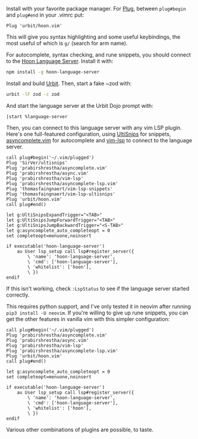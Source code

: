 Install with your favorite package manager.  For
[Plug](https://github.com/junegunn/vim-plug), between `plug#begin` and
`plug#end` in your .vimrc put:

```vim
Plug 'urbit/hoon.vim'
```

This will give you syntax highlighting and some useful keybindings, the
most useful of which is `g/` (search for arm name).

For autocomplete, syntax checking, and rune snippets, you should connect
to the [Hoon Language
Server](https://github.com/urbit/hoon-language-server).  Install it
with:

```bash
npm install -g hoon-language-server
```

Install and build [Urbit](https://github.com/urbit/urbit).  Then, start
a fake ~zod with:

```bash
urbit -lF zod -c zod
```

And start the language server at the Urbit Dojo prompt with:

```
|start %language-server
```

Then, you can connect to this language server with any vim LSP plugin.
Here's one full-featured configuration, using
[UltiSnips](https://github.com/SirVer/ultisnips) for snippets,
[asyncomplete.vim](https://gitub.com/prabirshrestha/asyncomplete.vim)
for autocomplete and
[vim-lsp](https://github.com/prabirshrestha/vim-lsp) to connect to the
language server.

```vim
call plug#begin('~/.vim/plugged')
Plug 'SirVer/ultisnips'
Plug 'prabirshrestha/asyncomplete.vim'
Plug 'prabirshrestha/async.vim'
Plug 'prabirshrestha/vim-lsp'
Plug 'prabirshrestha/asyncomplete-lsp.vim'
Plug 'thomasfaingnaert/vim-lsp-snippets'
Plug 'thomasfaingnaert/vim-lsp-ultisnips'
Plug 'urbit/hoon.vim'
call plug#end()

let g:UltiSnipsExpandTrigger="<TAB>"
let g:UltiSnipsJumpForwardTrigger="<TAB>"
let g:UltiSnipsJumpBackwardTrigger="<S-TAB>"
let g:asyncomplete_auto_completeopt = 0
set completeopt=menuone,noinsert

if executable('hoon-language-server')
    au User lsp_setup call lsp#register_server({
        \ 'name': 'hoon-language-server',
        \ 'cmd': ['hoon-language-server'],
        \ 'whitelist': ['hoon'],
        \ })
endif
```

If this isn't working, check `:LspStatus` to see if the language server
started correctly.

This requires python support, and I've only tested it in neovim after
running `pip3 install -U neovim`.  If you're willing to give up rune
snippets, you can get the other features in vanilla vim with this
simpler configuration:

```vim
call plug#begin('~/.vim/plugged')
Plug 'prabirshrestha/asyncomplete.vim'
Plug 'prabirshrestha/async.vim'
Plug 'prabirshrestha/vim-lsp'
Plug 'prabirshrestha/asyncomplete-lsp.vim'
Plug 'urbit/hoon.vim'
call plug#end()

let g:asyncomplete_auto_completeopt = 0
set completeopt=menuone,noinsert

if executable('hoon-language-server')
    au User lsp_setup call lsp#register_server({
        \ 'name': 'hoon-language-server',
        \ 'cmd': ['hoon-language-server'],
        \ 'whitelist': ['hoon'],
        \ })
endif
```

Various other combinations of plugins are possible, to taste.
